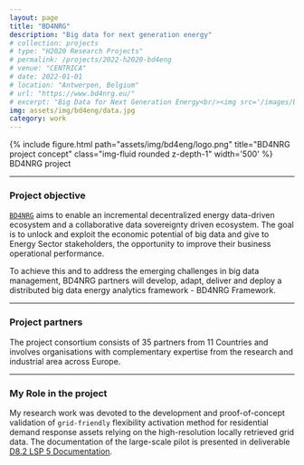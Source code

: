```yaml
---
layout: page
title: "BD4NRG" 
description: "Big data for next generation energy"
# collection: projects
# type: "H2020 Research Projects"
# permalink: /projects/2022-h2020-bd4eng
# venue: "CENTRICA"
# date: 2022-01-01
# location: "Antwerpen, Belgium"
# url: "https://www.bd4nrg.eu/"
# excerpt: "Big Data for Next Generation Energy<br/><img src='/images/bd4eng/logo.png' style='width:350px;height:100px;'>"
img: assets/img/bd4eng/data.jpg
category: work
---
```


<div class="row justify-content-sm-center">
    <div class="col-sm-8 mt-3 mt-md-0">
        {% include figure.html path="assets/img/bd4eng/logo.png" title="BD4NRG project concept" class="img-fluid rounded z-depth-1" width='500' %}
    </div>
</div>
<div class="caption">
    BD4NRG project
</div>

***

### Project objective

[`BD4NRG`](https://cordis.europa.eu/project/id/872613) aims to enable an incremental decentralized energy data-driven ecosystem and a collaborative data sovereignty driven ecosystem. The goal is to unlock and exploit the economic potential of big data and give to Energy Sector stakeholders, the opportunity to improve their business operational performance.

To achieve this and to address the emerging challenges in big data management, BD4NRG partners will develop, adapt, deliver and deploy a distributed big data energy analytics framework - BD4NRG Framework.

***

### Project partners

The project consortium consists of 35 partners from 11 Countries and involves organisations with complementary expertise from the research and industrial area across Europe.

***

### My Role in the project

My research work was devoted to the development and proof-of-concept validation of `grid-friendly` flexibility activation method for residential demand response assets relying on the high-resolution locally retrieved grid data. The documentation of the large-scale pilot is presented in deliverable [D8.2 LSP 5 Documentation](https://ec.europa.eu/research/participants/documents/downloadPublic?documentIds=080166e50409d8f6&appId=PPGMS).